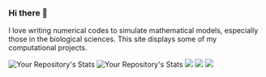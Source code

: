 ### Hi there 👋

I love writing numerical codes to simulate mathematical models, especially those in the biological sciences. This site displays some of my computational projects. 

<!--
**voduchuy/voduchuy** is a ✨ _special_ ✨ repository because its `README.md` (this file) appears on your GitHub profile.

Here are some ideas to get you started:
- 🔭 I’m currently working on ...
- 🌱 I’m currently learning software design principles. 
- 👯 I’m looking to collaborate on fast numerical algorithms in Julia.
- ⚡ Fun fact: My Starbucks name is Henry. 
- 🤔 I’m looking for help with ...
- 💬 Ask me about ...
- 📫 How to reach me: ...
- 😄 Pronouns: ...
-->

![Your Repository's Stats](https://github-readme-stats.vercel.app/api?username=voduchuy&show_icons=true)
![Your Repository's Stats](https://github-readme-stats.vercel.app/api/top-langs/?username=voduchuy&theme=blue-green)
![](https://img.shields.io/badge/C%2B%2B-00599C?style=for-the-badge&logo=c%2B%2B&logoColor=white)
![](https://img.shields.io/badge/Python-3776AB?style=for-the-badge&logo=python&logoColor=white)
![](https://img.shields.io/badge/Markdown-000000?style=for-the-badge&logo=markdown&logoColor=white)

